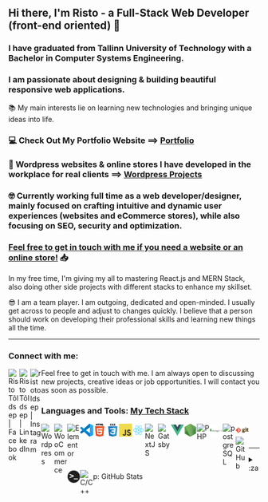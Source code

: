 ## Hi there, I'm Risto - a Full-Stack Web Developer (front-end oriented) 👋 

###  I have graduated from Tallinn University of Technology with a Bachelor in Computer Systems Engineering.

### I am passionate about designing & building beautiful responsive web applications. 

📚 My main interests lie on learning new technologies and bringing unique ideas into life.

### 💻 Check Out My Portfolio Website ==> [Portfolio]

### 💼 Wordpress websites & online stores I have developed in the workplace for real clients ==> [Wordpress Projects]

### 🤓  Currently working full time as a web developer/designer, mainly focused on crafting intuitive and dynamic user experiences (websites and eCommerce stores), while also focusing on SEO, security and optimization. 

### <ins>Feel free to get in touch with me if you need a website or an online store!</ins> 📥

In my free time, I'm giving my all to mastering React.js and MERN Stack, also doing other side projects with different stacks to enhance my skillset. 

😎 I am a team player. I am outgoing, dedicated and open-minded. I usually get across to people and adjust to changes quickly. I believe that a person should work on developing their professional skills and learning new things all the time. 

---
### Connect with me:

[<img align="left" alt="Risto Tõldsep | Facebook" width="22px" src="https://upload.wikimedia.org/wikipedia/commons/thumb/1/1b/Facebook_icon.svg/1200px-Facebook_icon.svg.png" />][facebook]
[<img align="left" alt="Risto Tõldsep | LinkedIn" width="22px" src="https://upload.wikimedia.org/wikipedia/commons/thumb/e/e9/Linkedin_icon.svg/1200px-Linkedin_icon.svg.png" />][linkedin]
[<img align="left" alt="ristotoldsep | Instagram" width="22px" src="https://upload.wikimedia.org/wikipedia/commons/thumb/a/a5/Instagram_icon.png/1024px-Instagram_icon.png" />][instagram]

Feel free to get in touch with me. I am always open to discussing new projects, creative ideas or job opportunities. I will contact you as soon as possible.
<br />
### Languages and Tools: [My Tech Stack](https://github.com/ristotoldsep/My-Tech-Stack/blob/main/README.md)

<img align="left" alt="Wordpress" width="26px" src="https://cdn.iconscout.com/icon/free/png-512/wordpress-35-569289.png" />
<img align="left" alt="WooCommerce" width="26px" src="https://cdn.iconscout.com/icon/free/png-256/woocommerce-226060.png" />
<img align="left" alt="Elementor" width="26px" src="https://cdn3.iconfinder.com/data/icons/logos-and-brands-adobe/512/109_Elementor-512.png" />
<img align="left" alt="Visual Studio Code" width="26px" src="https://raw.githubusercontent.com/github/explore/80688e429a7d4ef2fca1e82350fe8e3517d3494d/topics/visual-studio-code/visual-studio-code.png" />
<img align="left" alt="HTML5" width="26px" src="https://raw.githubusercontent.com/github/explore/80688e429a7d4ef2fca1e82350fe8e3517d3494d/topics/html/html.png" />
<img align="left" alt="CSS3" width="26px" src="https://raw.githubusercontent.com/github/explore/80688e429a7d4ef2fca1e82350fe8e3517d3494d/topics/css/css.png" />
<img align="left" alt="JavaScript" width="26px" src="https://raw.githubusercontent.com/github/explore/80688e429a7d4ef2fca1e82350fe8e3517d3494d/topics/javascript/javascript.png" />
<img align="left" alt="React" width="26px" src="https://raw.githubusercontent.com/github/explore/80688e429a7d4ef2fca1e82350fe8e3517d3494d/topics/react/react.png" />
<img align="left" alt="NextJS" width="26px" src="https://static-00.iconduck.com/assets.00/nextjs-icon-512x512-y563b8iq.png" />
<img align="left" alt="Gatsby" width="26px" src="https://seeklogo.com/images/G/gatsby-logo-1A245AD37F-seeklogo.com.png" />
<img align="left" alt="Vue" width="26px" src="https://raw.githubusercontent.com/github/explore/80688e429a7d4ef2fca1e82350fe8e3517d3494d/topics/vue/vue.png" />
<img align="left" alt="Node.js" width="26px" src="https://raw.githubusercontent.com/github/explore/80688e429a7d4ef2fca1e82350fe8e3517d3494d/topics/nodejs/nodejs.png" />
<img align="left" alt="PHP" width="26px" src="https://cdn.iconscout.com/icon/free/png-512/php-2038871-1720084.png" />
<img align="left" alt="MongoDB" width="26px" src="https://raw.githubusercontent.com/github/explore/80688e429a7d4ef2fca1e82350fe8e3517d3494d/topics/mongodb/mongodb.png" />
<img align="left" alt="postgreSQL" width="26px" src="https://cdn.iconscout.com/icon/free/png-256/postgresql-11-1175122.png" />
<img align="left" alt="Git" width="26px" src="https://raw.githubusercontent.com/github/explore/80688e429a7d4ef2fca1e82350fe8e3517d3494d/topics/git/git.png" />
<img align="left" alt="GitHub" width="26px" src="https://cdn3.iconfinder.com/data/icons/social-network-round-gloss-shine/512/GitHub_Social-Network-Communicate-Page-Curl-Effect-Circle-Glossy-Shadow-Shine.png" />
<img align="left" alt="Terminal" width="26px" src="https://raw.githubusercontent.com/github/explore/80688e429a7d4ef2fca1e82350fe8e3517d3494d/topics/terminal/terminal.png" />
<img align="left" alt="C/C++" width="26px" src="https://user-images.githubusercontent.com/42747200/46140125-da084900-c26d-11e8-8ea7-c45ae6306309.png" />

<br />
<br />

---

<details>
  <summary>:zap: GitHub Stats</summary>

<p align="center"> 
  Visitor Count<br>
  <img src="https://profile-counter.glitch.me/ristotoldsep/count.svg" />
</p>

<div align="center">
  <img width="450px" src="https://github-readme-stats.vercel.app/api?username=ristotoldsep&&show_icons=true&title_color=2ef2a7&icon_color=2ef2a7&text_color=efefef&bg_color=2E3440&hide_border=true">
  <img width="450px" src="https://github-readme-stats.vercel.app/api/top-langs/?username=ristotoldsep&theme=nord&hide=jupyter%20notebook&layout=compact&langs_count=8&bg_color=2E3440&title_color=2ef2a7&hide_border=true"> 
</div> 
</details>


[website]: https://www.linkedin.com/in/risto-t%C3%B5ldsep-241b76199/
[Portfolio]: https://ristotoldsep.eu/
[Wordpress Projects]: https://github.com/ristotoldsep/Wordpress-Projects
[facebook]: https://www.facebook.com/risto.toldsep/
[instagram]: https://www.instagram.com/ristotoldsep/
[linkedin]: https://www.linkedin.com/in/risto-t%C3%B5ldsep-241b76199/ 


